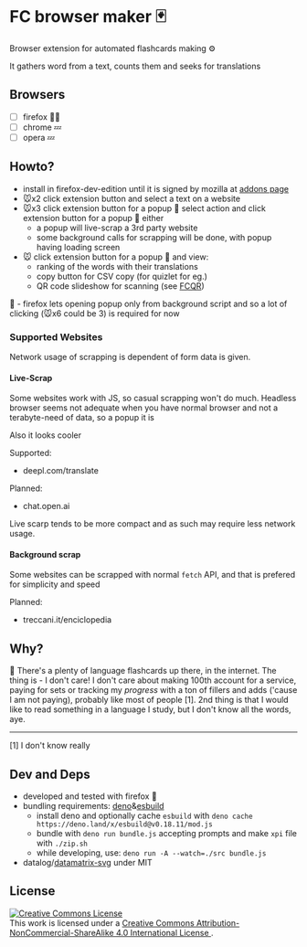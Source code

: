 # FC browser maker :black_joker:

Browser extension for automated flashcards making :gear:

It gathers word from a text, counts them and seeks for
translations

## Browsers

- [ ] firefox :mechanic:
- [ ] chrome :zzz:
- [ ] opera :zzz:

## Howto?

- install in firefox-dev-edition until it is signed by mozilla at 
    [addons page](https://addons.mozilla.org/pl/firefox/addon/flashcards-maker/)
- :mouse:x2 click extension button and select a text on a website
- :mouse:x3 click extension button for a popup :fox_face: 
    select action and click extension button for a popup :fox_face: either
    - a popup will live-scrap a 3rd party website
    - some background calls for scrapping will be done, with popup having loading screen
- :mouse: click extension button for a popup :fox_face: and view:
    - ranking of the words with their translations
    - copy button for CSV copy (for quizlet for eg.)
    - QR code slideshow for scanning (see [FCQR](https://github.com/adamAfro/fcqr))

:fox_face: - firefox lets opening popup only from background script
    and so a lot of clicking (:mouse:x6 could be 3) is required for now

### Supported Websites 

Network usage of scrapping is dependent of form data is given.

#### Live-Scrap

Some websites work with JS, so casual scrapping won't do much.
Headless browser seems not adequate when you have normal browser
and not a terabyte-need of data, so a popup it is

Also it looks cooler

Supported:

- deepl.com/translate

Planned:

- chat.open.ai

Live scarp tends to be more compact and as such may require
less network usage.

#### Background scrap

Some websites can be scrapped with normal `fetch` API, and that is
prefered for simplicity and speed

Planned:

- treccani.it/enciclopedia

## Why?

:speech_balloon: There's a plenty of language flashcards up there, in the internet.
The thing is - I don't care! I don't care about making 100th account for a service,
paying for sets or tracking my *progress* with a ton of fillers and adds 
('cause I am not paying), probably like most of people [1]. 2nd thing is that 
I would like to read something in a language I study, but I don't know all the words, aye.

---

[1] I don't know really

## Dev and Deps

- developed and tested with firefox :fox_face:
- bundling requirements: [deno](https://deno.land/)&[esbuild](https://esbuild.github.io/)
    - install deno and optionally cache `esbuild` with `deno cache https://deno.land/x/esbuild@v0.18.11/mod.js`
    - bundle with `deno run bundle.js` accepting prompts and make `xpi` file with `./zip.sh`
    - while developing, use: `deno run -A --watch=./src bundle.js`
- datalog/[datamatrix-svg](https://github.com/datalog/datamatrix-svg) under MIT

## License

<a rel="license" href="http://creativecommons.org/licenses/by-nc-sa/4.0/">
    <img alt="Creative Commons License" style="border-width:0" src="https://i.creativecommons.org/l/by-nc-sa/4.0/88x31.png" /></a><br />
    This work is licensed under a <a rel="license" href="http://creativecommons.org/licenses/by-nc-sa/4.0/">Creative Commons Attribution-NonCommercial-ShareAlike 4.0 International License
</a>.